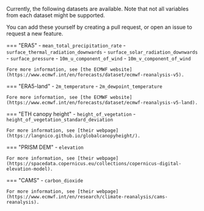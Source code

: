 Currently, the following datasets are available. Note that not all variables from each dataset might be supported.

You can add these yourself by creating a pull request, or open an issue to request a new feature.

=== "ERA5"
    - `mean_total_precipitation_rate`
    - `surface_thermal_radiation_downwards`
    - `surface_solar_radiation_downwards`
    - `surface_pressure`
    - `10m_u_component_of_wind`
    - `10m_v_component_of_wind`

    Fore more information, see [the ECMWF website](https://www.ecmwf.int/en/forecasts/dataset/ecmwf-reanalysis-v5).

=== "ERA5-land"
    - `2m_temperature`
    - `2m_dewpoint_temperature`

    Fore more information, see [the ECMWF website](https://www.ecmwf.int/en/forecasts/dataset/ecmwf-reanalysis-v5-land).

=== "ETH canopy height"
    - `height_of_vegetation`
    - `height_of_vegetation_standard_deviation`

    For more information, see [their webpage](https://langnico.github.io/globalcanopyheight/).

=== "PRISM DEM"
    - `elevation`

    For more information, see [their webpage](https://spacedata.copernicus.eu/collections/copernicus-digital-elevation-model).

=== "CAMS"
    - `carbon_dioxide`

    For more information, see [their webpage](https://www.ecmwf.int/en/research/climate-reanalysis/cams-reanalysis).
